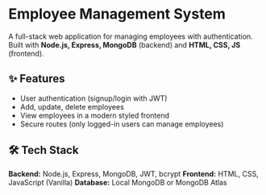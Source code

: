 # Employee Management System

A full-stack web application for managing employees with authentication. 
Built with **Node.js, Express, MongoDB** (backend) and **HTML, CSS, JS** (frontend).


## ✨ Features
- User authentication (signup/login with JWT) 
- Add, update, delete employees 
- View employees in a modern styled frontend 
- Secure routes (only logged-in users can manage employees) 


## 🛠️ Tech Stack
**Backend:** Node.js, Express, MongoDB, JWT, bcrypt 
**Frontend:** HTML, CSS, JavaScript (Vanilla) 
**Database:** Local MongoDB or MongoDB Atlas
